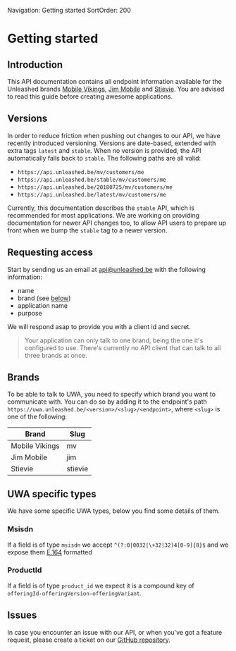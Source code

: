 Navigation: Getting started
SortOrder: 200

# Getting started

## Introduction

This API documentation contains all endpoint information available for the Unleashed brands [Mobile Vikings][mv], [Jim Mobile][jim] and [Stievie][stievie]. You are advised to read this guide before creating awesome applications.

## Versions

In order to reduce friction when pushing out changes to our API, we have recently introduced versioning. Versions are date-based, extended with extra tags `latest` and `stable`. When no version is provided, the API automatically falls back to `stable`. The following paths are all valid:

- `https://api.unleashed.be/mv/customers/me`
- `https://api.unleashed.be/stable/mv/customers/me`
- `https://api.unleashed.be/20180725/mv/customers/me`
- `https://api.unleashed.be/latest/mv/customers/me`

Currently, this documentation describes the `stable` API, which is recommended for most applications. We are working on providing documentation for newer API changes too, to allow API users to prepare up front when we bump the `stable` tag to a newer version.

## Requesting access

Start by sending us an email at [api@unleashed.be][mail] with the following information:

- name
- brand (see [below](#brands))
- application name
- purpose

We will respond asap to provide you with a client id and secret.

> Your application can only talk to one brand, being the one it's configured to use. There's currently no API client that can talk to all three brands at once.

## Brands

To be able to talk to UWA, you need to specify which brand you want to communicate with. You can do so by adding it to the endpoint's path `https://uwa.unleashed.be/<version>/<slug>/<endpoint>`, where `<slug>` is one of the following:

| Brand | Slug |
| ---------- | ---------- |
| Mobile Vikings | mv |
| Jim Mobile | jim |
| Stievie | stievie |


## UWA specific types
We have some specific UWA types, below you find some details of them.

### Msisdn
If a field is of type `msisdn` we accept `^(?:0|0032|\+32|32)4[0-9]{8}$` and we expose them [E.164][e164] formatted

### ProductId
If a field is of type `product_id` we expect it is a compound key of `offeringId-offeringVersion-offeringVariant`.

## Issues

In case you encounter an issue with our API, or when you've got a feature request, please create a ticket on our [GitHub repository][repo].

[mail]: api@unleashed.be
[mv]: https://mobilevikings.be
[jim]: https://jimmobile.be
[stievie]: https://stievie.be
[repo]: https://github.com/vikingco/unleashed-web-api-model
[e164]: https://en.wikipedia.org/wiki/E.164
